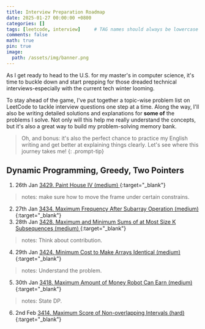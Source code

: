 ```yaml
---
title: Interview Preparation Roadmap
date: 2025-01-27 00:00:00 +0800
categories: []
tags: [leetcode, interview]     # TAG names should always be lowercase
comments: false
math: true
pin: true
image:
  path: /assets/img/banner.png
---
```


As I get ready to head to the U.S. for my master's in computer science, it's time to buckle down 
and start prepping for those dreaded technical interviews-especially with the current tech winter looming.

To stay ahead of the game, I've put together a topic-wise problem list on LeetCode to
tackle interview questions one step at a time. Along the way, I'll also be writing detailed solutions
and explanations for **some of** the problems I solve. Not only will this help me really understand the concepts,
but it's also a great way to build my problem-solving memory bank.

>Oh, and bonus: it's also the perfect chance to practice my English writing and get better
>at explaining things clearly. Let's see where this journey takes me!
{: .prompt-tip}

## Dynamic Programming, Greedy, Two Pointers
1. 26th Jan [3429. Paint House IV (medium) ](https://leetcode.com/submissions/detail/1521095564/){:target="\_blank"}
> notes: make sure how to move the frame under certain constrains.
2. 27th Jan [3434. Maximum Frequency After Subarray Operation (medium) ](https://pyjuan91.github.io/posts/leetcode-maximum-frequency-after-subarray-operation/){:target="\_blank"}
3. 28th Jan [3428. Maximum and Minimum Sums of at Most Size K Subsequences (medium) ](https://leetcode.com/submissions/detail/1522954050/){:target="\_blank"}
> notes: Think about contribution.
4. 29th Jan [3424. Minimum Cost to Make Arrays Identical (medium) ](https://leetcode.com/submissions/detail/1523568599/){:target="\_blank"}
> notes: Understand the problem.
5. 30th Jan [3418. Maximum Amount of Money Robot Can Earn (medium) ](https://leetcode.com/submissions/detail/1525504896/){:target="\_blank"}
> notes: State DP.
6. 2nd Feb [3414. Maximum Score of Non-overlapping Intervals (hard) ](https://pyjuan91.github.io/posts/leetcode-maximum-score-of-non-overlapping-intervals/){:target="\_blank"}